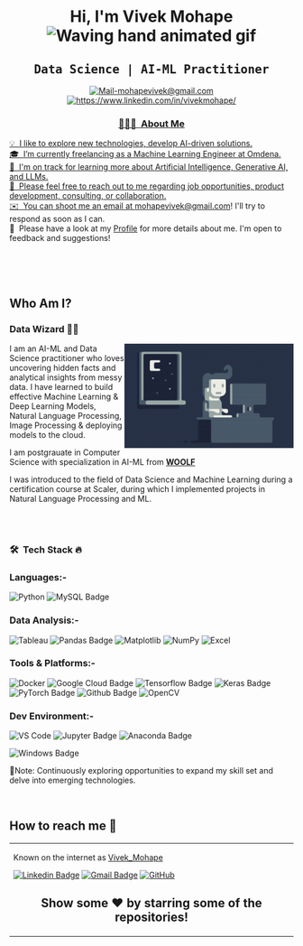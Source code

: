 
<div align="center">
  <h1>Hi, I'm Vivek Mohape <img src="https://raw.githubusercontent.com/nixin72/nixin72/master/wave.gif" 
         alt="Waving hand animated gif"
         height="45"
         width="45" />
  <h2 align='center'> <samp> Data Science | AI-ML Practitioner</samp></h2>
</div>
<p align="center">
<a href="mailto:mohapevivek@gmail.com" target="_blank"><img src="https://img.shields.io/badge/Mail_Me-c14438?style=flat-square&logo=Gmail&logoColor=white" alt="Mail-mohapevivek@gmail.com"/>
<a align="center" href="https://www.linkedin.com/in/vivekmohape/" target="_blank"><img src="https://img.shields.io/badge/LinkedIn-%230077B5.svg?&style=flat-square&logo=linkedin&logoColor=white" alt="https://www.linkedin.com/in/vivekmohape/"/>


</p>


### 👨🏻‍💻 &nbsp;About Me
💡 &nbsp;I like to explore new technologies, develop AI-driven solutions.\
🎓 &nbsp;I’m currently freelancing as a Machine Learning Engineer at Omdena.\
🌱 &nbsp;I'm on track for learning more about Artificial Intelligence, Generative AI, and LLMs.\
💬 &nbsp;Please feel free to reach out to me regarding job opportunities, product development, consulting, or collaboration.\
✉️ &nbsp;You can shoot me an email at mohapevivek@gmail.com! I'll try to respond as soon as I can.\
📄 &nbsp;Please have a look at my [Profile](https://www.linkedin.com/in/vivekmohape/) for more details about me. I'm open to feedback and suggestions!

</br>
</br>
</br>

## Who Am I?

### Data Wizard 🧙‍♂️

<img alt="Night Coding" src="https://raw.githubusercontent.com/AVS1508/AVS1508/master/assets/Night-Coding.gif" width="300" align="right"/>

I am an AI-ML and Data Science practitioner who loves uncovering hidden facts and analytical insights from messy data. I have learned to build effective Machine Learning & Deep Learning Models, Natural Language Processing, Image Processing & deploying models to the cloud.

I am postgrauate in Computer Science with specialization in AI-ML from <a href="https://woolf.university/" target="_blank">**WOOLF**</a> 

I was introduced to the field of Data Science and Machine Learning during a certification course at Scaler, during which I implemented projects in Natural Language Processing and ML.


<br>


<br>


### 🛠 &nbsp;Tech Stack 🔥



### Languages:-
![Python](https://img.shields.io/badge/-Python-000000?style=flat-square&logo=Python)
![MySQL Badge](https://img.shields.io/badge/-MySQL-000000?style=flat-square&logo=mysql&logoColor=white)

### Data Analysis:-
![Tableau](https://img.shields.io/badge/-Tableau-000000?style=flat-square&logo=Tableau)
![Pandas Badge](https://img.shields.io/badge/Pandas-000000?logo=pandas&style=flat-square&logoColor=white)
![Matplotlib](https://img.shields.io/badge/-Matplotlib-000000?style=flat&logo=python)
![NumPy](https://img.shields.io/badge/-NumPy-000000?style=flat-square&logo=numpy&logoColor=white)
![Excel](https://img.shields.io/badge/-Excel-000000?style=flat-square&logo=excel&logoColor=white)


### Tools & Platforms:- 
![Docker](https://img.shields.io/badge/-Docker-000000?style=flat-square&logo=docker)
![Google Cloud Badge](https://img.shields.io/badge/-Google_Cloud_Platform-000000?style=flat-square&logo=google-cloud&logoColor=white)
![Tensorflow Badge](https://img.shields.io/badge/Tensorflow-000000?logo=tensorflow&style=flat-square)
![Keras Badge](https://img.shields.io/badge/Keras-000000?logo=keras&style=flat-square)
![PyTorch Badge](https://img.shields.io/badge/PyTorch-000000?logo=pytorch&style=flat-square)
![Github Badge](https://img.shields.io/badge/-Github-000000?style=flat-square&logo=github&logoColor=white)
![OpenCV](https://img.shields.io/badge/-OpenCV-000000?style=flat&logo=C%2B%2B&)

### Dev Environment:-

![VS Code](http://img.shields.io/badge/-VS%20Code-000000?style=flat-square&logo=visual-studio-code)
![Jupyter Badge](https://img.shields.io/badge/-Jupyter-000000?style=flat-square&logo=jupyter&logoColor=white)
![Anaconda Badge](https://img.shields.io/badge/-Anaconda-000000?style=flat-square&logo=anaconda&logoColor=white)

![Windows Badge](https://img.shields.io/badge/Windows-000000?style=flat-square&logo=windows&logoColor=white)

🌱Note: Continuously exploring opportunities to expand my skill set and delve into emerging technologies.

</p>

<br>


## How to reach me 📱

<table>
  <tr>
    <td>
      
Known on the internet as [Vivek_Mohape](https://www.google.com/search?q=Vivek_Mohape)

[![Linkedin Badge](https://img.shields.io/badge/-LinkedIn-blue?style=flat-square&logo=Linkedin&logoColor=white&link=https://www.linkedin.com/in/sejal_mankar)](https://www.linkedin.com/in/vivekmohape/)
[![Gmail Badge](https://img.shields.io/badge/-Gmail-c14438?style=flat-square&logo=Gmail&logoColor=white&link=mailto:mohapevivek@gmail.com)](mailto:mohapevivek@gmail.com)
[![GitHub](https://img.shields.io/badge/-GitHub-181717?style=flat-square&logo=github&logoColor=white&link=https://github.com/VivekMohape)](https://github.com/VivekMohape)



<div align="center">
<h2> Show some ❤️ by starring some of the repositories! </h2>
</div>


